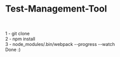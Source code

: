 # Test-Management-Tool
<br>
<br>
1 - git clone
<br>
2 - npm install
<br>
3 - node_modules/.bin/webpack --progress --watch
<br>
Done :)
